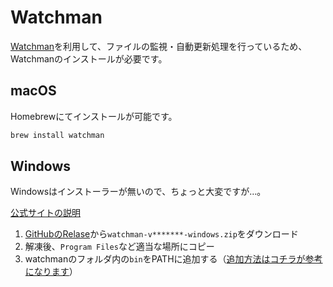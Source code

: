 # Watchman

[Watchman](https://facebook.github.io/watchman/)を利用して、ファイルの監視・自動更新処理を行っているため、Watchmanのインストールが必要です。


## macOS

Homebrewにてインストールが可能です。

```bash
brew install watchman
```

## Windows

Windowsはインストーラーが無いので、ちょっと大変ですが…。

[公式サイトの説明](https://facebook.github.io/watchman/docs/install.html#binary-downloads-for-linux-macos-and-windows-beta)

1. [GitHubのRelase](https://github.com/facebook/watchman/releases)から`watchman-v*******-windows.zip`をダウンロード
2. 解凍後、`Program Files`など適当な場所にコピー
3. watchmanのフォルダ内の`bin`をPATHに追加する（[追加方法はコチラが参考になります](https://qiita.com/sta/items/6d29da0dc7069ffaae60)）